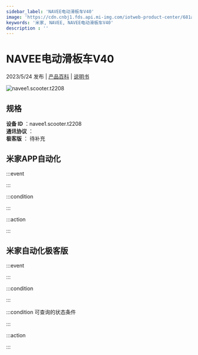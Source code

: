 ```yaml
---
sidebar_label: 'NAVEE电动滑板车V40'
image: 'https://cdn.cnbj1.fds.api.mi-img.com/iotweb-product-center/681a06eaeed749bb7300386f43739ad3_1670814037100.png?GalaxyAccessKeyId=AKVGLQWBOVIRQ3XLEW&Expires=9223372036854775807&Signature=ysUD0VOSAjdgeLlfBmEKYAa0zHM='
keywords: '米家, NAVEE, NAVEE电动滑板车V40'
description : ''
---
```

# NAVEE电动滑板车V40

2023/5/24 发布 | [产品百科](https://home.mi.com/webapp/content/baike/product/index.html?model=navee1.scooter.t2208/) | [说明书](https://home.mi.com/views/introduction.html?model=navee1.scooter.t2208&region=cn)

![navee1.scooter.t2208](https://cdn.cnbj1.fds.api.mi-img.com/iotweb-product-center/681a06eaeed749bb7300386f43739ad3_1670814037100.png?GalaxyAccessKeyId=AKVGLQWBOVIRQ3XLEW&Expires=9223372036854775807&Signature=ysUD0VOSAjdgeLlfBmEKYAa0zHM=)

## 规格  
> 
**设备 ID** ：navee1.scooter.t2208  
**通讯协议** ：  
**极客版**  ： 待补充 


## 米家APP自动化  

:::event  

:::

:::condition  

:::

:::action   

:::

## 米家自动化极客版  

:::event  

:::

:::condition  

:::

:::condition 可查询的状态条件  

:::

:::action  

:::

        
